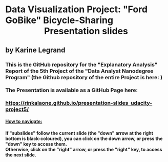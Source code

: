 # Data Visualization Project: "Ford GoBike" Bicycle-Sharing<br><center>Presentation slides</center>
## by Karine Legrand

### This is the GitHub repository for the "Explanatory Analysis" Report of the 5th Project of the "Data Analyst Nanodegree Program" (the Github repository of the entire Project is here: )<br><br> The Presentation is available as a GitHub Page here:<br><br> https://rinkalaone.github.io/presentation-slides_udacity-project5/ <br>

#### <ins>How to navigate:</ins>
#### If "subslides" follow the current slide (the "down" arrow at the right bottom is black-coloured), you can click on the down arrow, or press the "down" key to access them.<br>Otherwise, click on the "right" arrow, or press the "right" key, to access the next slide.
